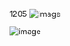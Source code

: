 1205
![image](https://github.com/user-attachments/assets/0ec5ec01-5bb6-45ba-9932-b50f738339b2)

![image](https://github.com/user-attachments/assets/5784872f-de5b-43a6-9987-173452b17ccb)

